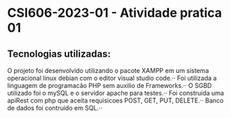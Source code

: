 # CSI606-2023-01 - Atividade pratica 01  

## Tecnologias utilizadas:

O projeto foi desenvolvido utilizando o pacote XAMPP em um sistema operacional linux debian com o editor visual studio code.··
Foi utilizada a linguagem de programacão PHP sem auxilio de Frameworks.··
O SGBD utilizado foi o mySQL e o servidor apache para testes.··
Foi construida uma apiRest com php que aceita requisicoes POST, GET, PUT, DELETE.··
Banco de dados foi contruido em SQL.··